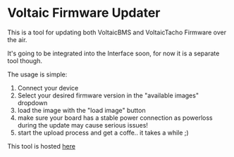 # Voltaic Firmware Updater

This is a tool for updating both VoltaicBMS and VoltaicTacho Firmware over the air.

It's going to be integrated into the Interface soon, for now it is a separate tool though.

The usage is simple:

1. Connect your device
2. Select your desired firmware version in the "available images" dropdown
3. load the image with the "load image" button
4. make sure your board has a stable power connection as powerloss during the update may cause serious issues!
5. start the upload process and get a coffe.. it takes a while ;)


This tool is hosted [here](https://p3h3.github.io/Voltaic-Firmware-Updater/)
